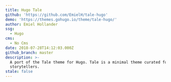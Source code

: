 ```yaml
---
title: Hugo Tale
github: 'https://github.com/EmielH/tale-hugo'
demo: 'https://themes.gohugo.io/theme/tale-hugo/'
author: Emiel Hollander
ssg:
  - Hugo
cms:
  - No Cms
date: 2018-07-28T14:12:03.000Z
github_branch: master
description: >-
  A port of the Tale theme for Hugo. Tale is a minimal theme curated for
  storytellers.
stale: false
---
```

